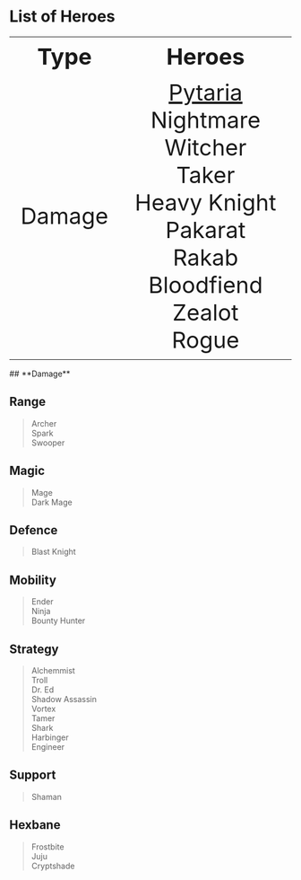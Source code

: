 # List of Heroes
<table style="width: 100%">
    <tr>
        <th style="text-align: center;font-size: 40px">Type</th>
        <th style="text-align: center;font-size: 40px">Heroes</th>
    </tr>
    <tr>
        <td style="text-align: center;font-size: 40px">Damage</td>
        <td style="text-align: center;font-size: 40px">
            <a href="Damage/Pytaria.md">Pytaria</a>
            <br>Nightmare
            <br>Witcher
            <br>Taker
            <br>Heavy Knight
            <br>Pakarat Rakab
            <br>Bloodfiend
            <br>Zealot
            <br>Rogue
        </td>
    </tr>
</table>
## **Damage**

>

## Range

>Archer
<br>Spark
<br>Swooper

## Magic

>Mage
<br>Dark Mage

## Defence

>Blast Knight

## Mobility

>Ender
<br>Ninja
<br>Bounty Hunter

## Strategy

>Alchemmist
<br>Troll
<br>Dr. Ed
<br>Shadow Assassin
<br>Vortex
<br>Tamer
<br>Shark
<br>Harbinger
<br>Engineer

## Support

>Shaman

## Hexbane

>Frostbite
<br>Juju
<br>Cryptshade
